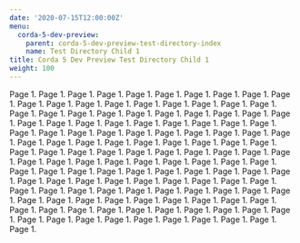 ```yaml
---
date: '2020-07-15T12:00:00Z'
menu:
  corda-5-dev-preview:
    parent: corda-5-dev-preview-test-directory-index
    name: Test Directory Child 1
title: Corda 5 Dev Preview Test Directory Child 1
weight: 100
---
```


Page 1. Page 1. Page 1. Page 1. Page 1. Page 1. Page 1. Page 1. Page 1. Page 1. Page 1. Page 1. Page 1. Page 1. Page 1. Page 1. Page 1. Page 1. Page 1. Page 1. Page 1. Page 1. Page 1. Page 1. Page 1. Page 1. Page 1. Page 1. Page 1. Page 1. Page 1. Page 1. Page 1. Page 1. Page 1. Page 1. Page 1. Page 1. Page 1. Page 1. Page 1. Page 1. Page 1. Page 1. Page 1. Page 1. Page 1. Page 1. Page 1. Page 1. Page 1. Page 1. Page 1. Page 1. Page 1. Page 1. Page 1. Page 1. Page 1. Page 1. Page 1. Page 1. Page 1. Page 1. Page 1. Page 1. Page 1. Page 1. Page 1. Page 1. Page 1. Page 1. Page 1. Page 1. Page 1. Page 1. Page 1. Page 1. Page 1. Page 1. Page 1. Page 1. Page 1. Page 1. Page 1. Page 1. Page 1. Page 1. Page 1. Page 1. Page 1. Page 1. Page 1. Page 1. Page 1. Page 1. Page 1. Page 1. Page 1. Page 1. Page 1. Page 1. Page 1. Page 1. Page 1. Page 1. Page 1. Page 1. Page 1. Page 1. Page 1. Page 1. Page 1. Page 1. Page 1. Page 1. Page 1. Page 1. Page 1. Page 1. Page 1. Page 1. Page 1. Page 1. Page 1. Page 1. Page 1. Page 1. Page 1. Page 1. Page 1. Page 1. Page 1. Page 1.
